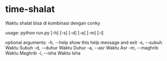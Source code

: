 # time-shalat
Waktu shalat bisa di kombinasi dengan conky

usage: python run.py [-h] [-s] [-d] [-a] [-m] [-i]

optional arguments:
-h, --help     show this help message and exit
-s, --subuh    Waktu Subuh
-d, --duhur    Waktu Duhur
-a, --asr      Waktu Asr
-m, --maghrib  Waktu Maghrib
-i, --isha     Waktu Isha
